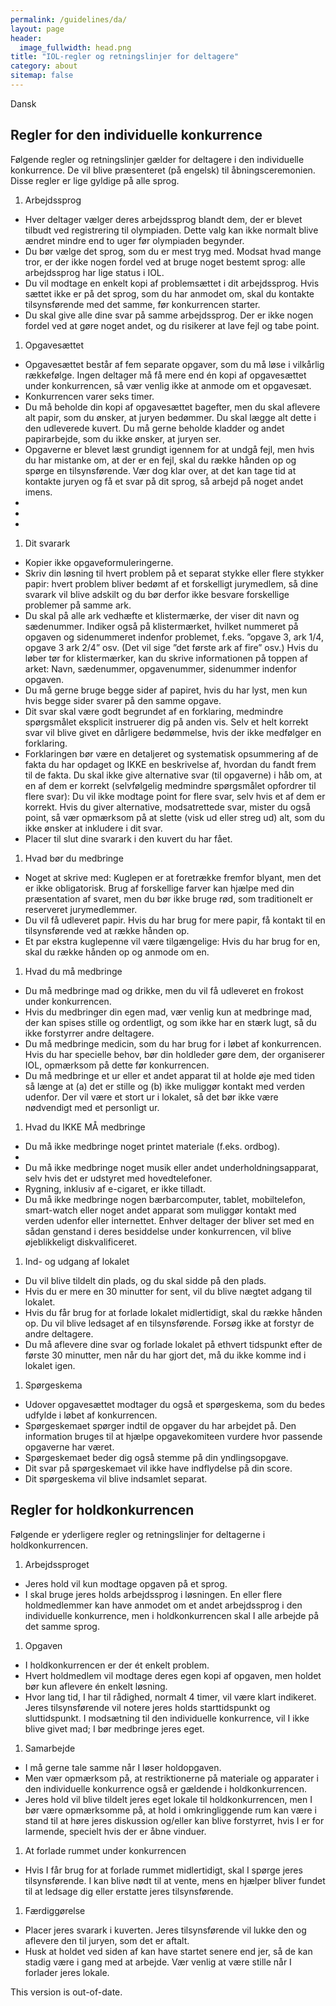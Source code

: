 ```yaml
---
permalink: /guidelines/da/
layout: page
header:
  image_fullwidth: head.png
title: "IOL-regler og retningslinjer for deltagere"
category: about
sitemap: false
---
```


Dansk

## Regler for den individuelle konkurrence

Følgende regler og retningslinjer gælder for deltagere i den individuelle konkurrence. De vil blive præsenteret (på engelsk) til åbningsceremonien. Disse regler er lige gyldige på alle sprog.

1. Arbejdssprog
  * Hver deltager vælger deres arbejdssprog blandt dem, der er blevet tilbudt ved registrering til olympiaden. Dette valg kan ikke normalt blive ændret mindre end to uger før olympiaden begynder.
  * Du bør vælge det sprog, som du er mest tryg med. Modsat hvad mange tror, er der ikke nogen fordel ved at bruge noget bestemt sprog: alle arbejdssprog har lige status i IOL.
  * Du vil modtage en enkelt kopi af problemsættet i dit arbejdssprog. Hvis sættet ikke er på det sprog, som du har anmodet om, skal du kontakte tilsynsførende med det samme, før konkurrencen starter.
  * Du skal give alle dine svar på samme arbejdssprog. Der er ikke nogen fordel ved at gøre noget andet, og du risikerer at lave fejl og tabe point.
1. Opgavesættet
  * Opgavesættet består af fem separate opgaver, som du må løse i vilkårlig rækkefølge. Ingen deltager må få mere end én kopi af opgavesættet under konkurrencen, så vær venlig ikke at anmode om et opgavesæt.
  * Konkurrencen varer seks timer.
  * Du må beholde din kopi af opgavesættet bagefter, men du skal aflevere alt papir, som du ønsker, at juryen bedømmer. Du skal lægge alt dette i den udleverede kuvert. Du må gerne beholde kladder og andet papirarbejde, som du ikke ønsker, at juryen ser.
  * Opgaverne er blevet læst grundigt igennem for at undgå fejl, men hvis du har mistanke om, at der er en fejl, skal du række hånden op og spørge en tilsynsførende. Vær dog klar over, at det kan tage tid at kontakte juryen og få et svar på dit sprog, så arbejd på noget andet imens.
  *  
  *  
  * 
1. Dit svarark
  * Kopier ikke opgaveformuleringerne.
  * Skriv din løsning til hvert problem på et separat stykke eller flere stykker papir: hvert problem bliver bedømt af et forskelligt jurymedlem, så dine svarark vil blive adskilt og du bør derfor ikke besvare forskellige problemer på samme ark.
  * Du skal på alle ark vedhæfte et klistermærke, der viser dit navn og sædenummer. Indiker også på klistermærket, hvilket nummeret på opgaven og sidenummeret indenfor problemet, f.eks. ”opgave 3, ark 1/4, opgave 3 ark 2/4” osv. (Det vil sige ”det første ark af fire” osv.) Hvis du løber tør for klistermærker, kan du skrive informationen på toppen af arket: Navn, sædenummer, opgavenummer, sidenummer indenfor opgaven.
  * Du må gerne bruge begge sider af papiret, hvis du har lyst, men kun hvis begge sider svarer på den samme opgave.
  * Dit svar skal være godt begrundet af en forklaring, medmindre spørgsmålet eksplicit instruerer dig på anden vis. Selv et helt korrekt svar vil blive givet en dårligere bedømmelse, hvis der ikke medfølger en forklaring.
  * Forklaringen bør være en detaljeret og systematisk opsummering af de fakta du har opdaget og IKKE en beskrivelse af, hvordan du fandt frem til de fakta. Du skal ikke give alternative svar (til opgaverne) i håb om, at en af dem er korrekt (selvfølgelig medmindre spørgsmålet opfordrer til flere svar): Du vil ikke modtage point for flere svar, selv hvis et af dem er korrekt. Hvis du giver alternative, modsatrettede svar, mister du også point, så vær opmærksom på at slette (visk ud eller streg ud) alt, som du ikke ønsker at inkludere i dit svar.
  * Placer til slut dine svarark i den kuvert du har fået.
1. Hvad bør du medbringe
  * Noget at skrive med: Kuglepen er at foretrække fremfor blyant, men det er ikke obligatorisk. Brug af forskellige farver kan hjælpe med din præsentation af svaret, men du bør ikke bruge rød, som traditionelt er reserveret jurymedlemmer.
  * Du vil få udleveret papir. Hvis du har brug for mere papir, få kontakt til en tilsynsførende ved at række hånden op.
  * Et par ekstra kuglepenne vil være tilgængelige: Hvis du har brug for en, skal du række hånden op og anmode om en.
1. Hvad du må medbringe
  * Du må medbringe mad og drikke, men du vil få udleveret en frokost under konkurrencen.
  * Hvis du medbringer din egen mad, vær venlig kun at medbringe mad, der kan spises stille og ordentligt, og som ikke har en stærk lugt, så du ikke forstyrrer andre deltagere.
  * Du må medbringe medicin, som du har brug for i løbet af konkurrencen. Hvis du har specielle behov, bør din holdleder gøre dem, der organiserer IOL, opmærksom på dette før konkurrencen.
  * Du må medbringe et ur eller et andet apparat til at holde øje med tiden så længe at (a) det er stille og (b) ikke muliggør kontakt med verden udenfor. Der vil være et stort ur i lokalet, så det bør ikke være nødvendigt med et personligt ur.
1. Hvad du IKKE MÅ medbringe
  * Du må ikke medbringe noget printet materiale (f.eks. ordbog). 
  * 
  * Du må ikke medbringe noget musik eller andet underholdningsapparat, selv hvis det er udstyret med hovedtelefoner.
  * Rygning, inklusiv af e-cigaret, er ikke tilladt.
  * Du må ikke medbringe nogen bærbarcomputer, tablet, mobiltelefon, smart-watch eller noget andet apparat som muliggør kontakt med verden udenfor eller internettet. Enhver deltager der bliver set med en sådan genstand i deres besiddelse under konkurrencen, vil blive øjeblikkeligt diskvalificeret.
1. Ind- og udgang af lokalet
  * Du vil blive tildelt din plads, og du skal sidde på den plads.
  * Hvis du er mere en 30 minutter for sent, vil du blive nægtet adgang til lokalet.
  * Hvis du får brug for at forlade lokalet midlertidigt, skal du række hånden op. Du vil blive ledsaget af en tilsynsførende. Forsøg ikke at forstyr de andre deltagere.
  * Du må aflevere dine svar og forlade lokalet på ethvert tidspunkt efter de første 30 minutter, men når du har gjort det, må du ikke komme ind i lokalet igen.
1. Spørgeskema
  * Udover opgavesættet modtager du også et spørgeskema, som du bedes udfylde i løbet af konkurrencen.
  * Spørgeskemaet spørger indtil de opgaver du har arbejdet på. Den information bruges til at hjælpe opgavekomiteen vurdere hvor passende opgaverne har været.
  * Spørgeskemaet beder dig også stemme på din yndlingsopgave.
  * Dit svar på spørgeskemaet vil ikke have indflydelse på din score.
  * Dit spørgeskema vil blive indsamlet separat.

## Regler for holdkonkurrencen

Følgende er yderligere regler og retningslinjer for deltagerne i holdkonkurrencen.

1. Arbejdssproget
  * Jeres hold vil kun modtage opgaven på et sprog.
  * I skal bruge jeres holds arbejdssprog i løsningen. En eller flere holdmedlemmer kan have anmodet om et andet arbejdssprog i den individuelle konkurrence, men i holdkonkurrencen skal I alle arbejde på det samme sprog.
1. Opgaven
  * I holdkonkurrencen er der ét enkelt problem.
  * Hvert holdmedlem vil modtage deres egen kopi af opgaven, men holdet bør kun aflevere én enkelt løsning.
  * Hvor lang tid, I har til rådighed, normalt 4 timer, vil være klart indikeret. Jeres tilsynsførende vil notere jeres holds starttidspunkt og sluttidspunkt. I modsætning til den individuelle konkurrence, vil I ikke blive givet mad; I bør medbringe jeres eget.
1. Samarbejde
  * I må gerne tale samme når I løser holdopgaven.
  * Men vær opmærksom på, at restriktionerne på materiale og apparater i den individuelle konkurrence også er gældende i holdkonkurrencen.
  * Jeres hold vil blive tildelt jeres eget lokale til holdkonkurrencen, men I bør være opmærksomme på, at hold i omkringliggende rum kan være i stand til at høre jeres diskussion og/eller kan blive forstyrret, hvis I er for larmende, specielt hvis der er åbne vinduer.
1. At forlade rummet under konkurrencen
  * Hvis I får brug for at forlade rummet midlertidigt, skal I spørge jeres tilsynsførende. I kan blive nødt til at vente, mens en hjælper bliver fundet til at ledsage dig eller erstatte jeres tilsynsførende.
1. Færdiggørelse
  * Placer jeres svarark i kuverten. Jeres tilsynsførende vil lukke den og aflevere den til juryen, som det er aftalt.
  * Husk at holdet ved siden af kan have startet senere end jer, så de kan stadig være i gang med at arbejde. Vær venlig at være stille når I forlader jeres lokale.

This version is out-of-date.